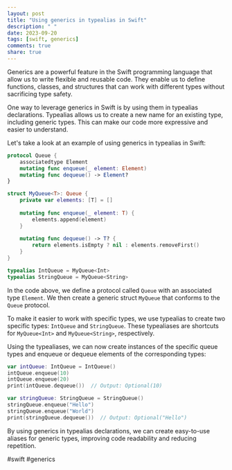 ```yaml
---
layout: post
title: "Using generics in typealias in Swift"
description: " "
date: 2023-09-20
tags: [swift, generics]
comments: true
share: true
---
```


Generics are a powerful feature in the Swift programming language that allow us to write flexible and reusable code. They enable us to define functions, classes, and structures that can work with different types without sacrificing type safety.

One way to leverage generics in Swift is by using them in typealias declarations. Typealias allows us to create a new name for an existing type, including generic types. This can make our code more expressive and easier to understand.

Let's take a look at an example of using generics in typealias in Swift:

```swift
protocol Queue {
    associatedtype Element
    mutating func enqueue(_ element: Element)
    mutating func dequeue() -> Element?
}

struct MyQueue<T>: Queue {
    private var elements: [T] = []
    
    mutating func enqueue(_ element: T) {
        elements.append(element)
    }
    
    mutating func dequeue() -> T? {
        return elements.isEmpty ? nil : elements.removeFirst()
    }
}

typealias IntQueue = MyQueue<Int>
typealias StringQueue = MyQueue<String>
```

In the code above, we define a protocol called `Queue` with an associated type `Element`. We then create a generic struct `MyQueue` that conforms to the `Queue` protocol.

To make it easier to work with specific types, we use typealias to create two specific types: `IntQueue` and `StringQueue`. These typealiases are shortcuts for `MyQueue<Int>` and `MyQueue<String>`, respectively.

Using the typealiases, we can now create instances of the specific queue types and enqueue or dequeue elements of the corresponding types:

```swift
var intQueue: IntQueue = IntQueue()
intQueue.enqueue(10)
intQueue.enqueue(20)
print(intQueue.dequeue())  // Output: Optional(10)

var stringQueue: StringQueue = StringQueue()
stringQueue.enqueue("Hello")
stringQueue.enqueue("World")
print(stringQueue.dequeue())  // Output: Optional("Hello")
```

By using generics in typealias declarations, we can create easy-to-use aliases for generic types, improving code readability and reducing repetition.

#swift #generics
